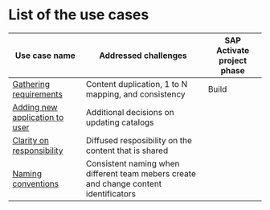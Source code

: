 # List of the use cases

| Use case name                                                      | Addressed challenges                                                                  | SAP Activate project phase|
|--------------------------------------------------------------------|---------------------------------------------------------------------------------------|--------------|
| [Gathering requirements](usecases/SPS03/requirements-gathering.md) | Content duplication, 1 to N mapping, and consistency                                  |Build|
| [Adding new application to user](usecases/SPS03/adding-app.md)     | Additional decisions on updating catalogs                                             |
| [Clarity on responsibility](usecases/SPS03/clarity-on-resp.md)     | Diffused resposibility on the content that is shared                                  |
| [Naming conventions](usecases/SPS03/naming.md)                     | Consistent naming when different team mebers create and change content identificators |